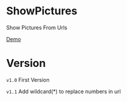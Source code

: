 # ShowPictures

Show Pictures From Urls

[Demo](https://anemology.github.io/ShowPictures/ShowPicsFromUrl.html)

# Version

`v1.0` First Version

`v1.1` Add wildcard(*) to replace numbers in url